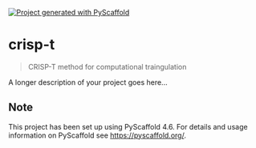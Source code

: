 <!-- These are examples of badges you might want to add to your README:
     please update the URLs accordingly

[![Built Status](https://api.cirrus-ci.com/github/<USER>/crisp-t.svg?branch=main)](https://cirrus-ci.com/github/<USER>/crisp-t)
[![ReadTheDocs](https://readthedocs.org/projects/crisp-t/badge/?version=latest)](https://crisp-t.readthedocs.io/en/stable/)
[![Coveralls](https://img.shields.io/coveralls/github/<USER>/crisp-t/main.svg)](https://coveralls.io/r/<USER>/crisp-t)
[![PyPI-Server](https://img.shields.io/pypi/v/crisp-t.svg)](https://pypi.org/project/crisp-t/)
[![Conda-Forge](https://img.shields.io/conda/vn/conda-forge/crisp-t.svg)](https://anaconda.org/conda-forge/crisp-t)
[![Monthly Downloads](https://pepy.tech/badge/crisp-t/month)](https://pepy.tech/project/crisp-t)
[![Twitter](https://img.shields.io/twitter/url/http/shields.io.svg?style=social&label=Twitter)](https://twitter.com/crisp-t)
-->

[![Project generated with PyScaffold](https://img.shields.io/badge/-PyScaffold-005CA0?logo=pyscaffold)](https://pyscaffold.org/)

# crisp-t

> CRISP-T method for computational traingulation

A longer description of your project goes here...


<!-- pyscaffold-notes -->

## Note

This project has been set up using PyScaffold 4.6. For details and usage
information on PyScaffold see https://pyscaffold.org/.
